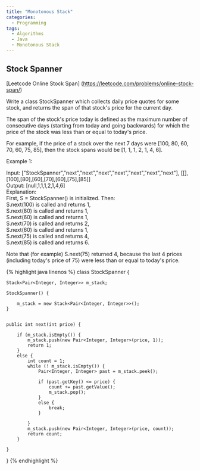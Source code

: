 ```yaml
---
title: "Monotonous Stack"
categories:
  - Programming
tags:
  - Algorithms
  - Java
  - Monotonous Stack
---
```


## Stock Spanner

[Leetcode  Online Stock Span] (https://leetcode.com/problems/online-stock-span/)  

Write a class StockSpanner which collects daily price quotes for some stock, and returns the span of that stock's price for the current day.  

The span of the stock's price today is defined as the maximum number of consecutive days (starting from today and going backwards) for which the price of the stock was less than or equal to today's price.  

For example, if the price of a stock over the next 7 days were [100, 80, 60, 70, 60, 75, 85], then the stock spans would be [1, 1, 1, 2, 1, 4, 6].  



Example 1:  

Input: ["StockSpanner","next","next","next","next","next","next","next"], [[],[100],[80],[60],[70],[60],[75],[85]]  
Output: [null,1,1,1,2,1,4,6]  
Explanation:   
First, S = StockSpanner() is initialized.  Then:  
S.next(100) is called and returns 1,  
S.next(80) is called and returns 1,  
S.next(60) is called and returns 1,  
S.next(70) is called and returns 2,  
S.next(60) is called and returns 1,  
S.next(75) is called and returns 4,  
S.next(85) is called and returns 6.  

Note that (for example) S.next(75) returned 4, because the last 4 prices  
(including today's price of 75) were less than or equal to today's price.  

{% highlight java linenos %}
class StockSpanner {

    Stack<Pair<Integer, Integer>> m_stack;

    StockSpanner() {

        m_stack = new Stack<Pair<Integer, Integer>>();
    }


    public int next(int price) {

        if (m_stack.isEmpty()) {
            m_stack.push(new Pair<Integer, Integer>(price, 1));
            return 1;
        }
        else {
            int count = 1;
            while (! m_stack.isEmpty()) {
                Pair<Integer, Integer> past = m_stack.peek();

                if (past.getKey() <= price) {            
                    count += past.getValue();    
                    m_stack.pop();
                }
                else {
                    break;
                }

            }
            m_stack.push(new Pair<Integer, Integer>(price, count));
            return count;
        }

    }
}
{% endhighlight %}
